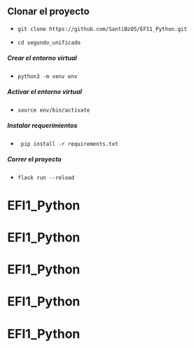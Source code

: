 ## Clonar el proyecto

- ```git clone https://github.com/SantiBz05/EFI1_Python.git```

- ```cd segundo_unificado```
##### Crear el entorno virtual
- ```python3 -m venv env```
##### Activar el entorno virtual
- ```source env/bin/activate```
##### Instalar requerimientos
- ``` pip install -r requirements.txt```
##### Correr el proyecto
- ```flask run --reload```
# EFI1_Python
# EFI1_Python
# EFI1_Python
# EFI1_Python
# EFI1_Python
